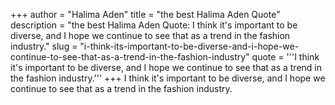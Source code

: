 +++
author = "Halima Aden"
title = "the best Halima Aden Quote"
description = "the best Halima Aden Quote: I think it's important to be diverse, and I hope we continue to see that as a trend in the fashion industry."
slug = "i-think-its-important-to-be-diverse-and-i-hope-we-continue-to-see-that-as-a-trend-in-the-fashion-industry"
quote = '''I think it's important to be diverse, and I hope we continue to see that as a trend in the fashion industry.'''
+++
I think it's important to be diverse, and I hope we continue to see that as a trend in the fashion industry.
